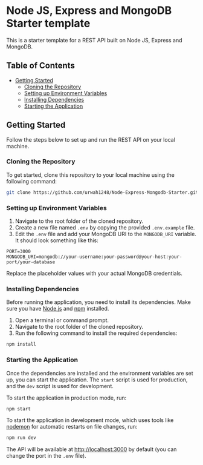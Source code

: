# Node JS, Express and MongoDB Starter template

This is a starter template for a REST API built on Node JS, Express and MongoDB.

## Table of Contents

- [Getting Started](#getting-started)
  - [Cloning the Repository](#cloning-the-repository)
  - [Setting up Environment Variables](#setting-up-environment-variables)
  - [Installing Dependencies](#installing-dependencies)
  - [Starting the Application](#starting-the-application)

## Getting Started

Follow the steps below to set up and run the REST API on your local machine.

### Cloning the Repository

To get started, clone this repository to your local machine using the following command:

```bash
git clone https://github.com/urwah1248/Node-Express-Mongodb-Starter.git
```

### Setting up Environment Variables

1. Navigate to the root folder of the cloned repository.
2. Create a new file named `.env` by copying the provided `.env.example` file.
3. Edit the `.env` file and add your MongoDB URI to the `MONGODB_URI` variable. It should look something like this:

```env
PORT=3000
MONGODB_URI=mongodb://your-username:your-password@your-host:your-port/your-database
```

Replace the placeholder values with your actual MongoDB credentials.

### Installing Dependencies

Before running the application, you need to install its dependencies. Make sure you have [Node.js](https://nodejs.org) and [npm](https://www.npmjs.com/) installed.

1. Open a terminal or command prompt.
2. Navigate to the root folder of the cloned repository.
3. Run the following command to install the required dependencies:

```bash
npm install
```

### Starting the Application

Once the dependencies are installed and the environment variables are set up, you can start the application. The `start` script is used for production, and the `dev` script is used for development.

To start the application in production mode, run:

```bash
npm start
```

To start the application in development mode, which uses tools like [nodemon](https://nodemon.io/) for automatic restarts on file changes, run:

```bash
npm run dev
```

The API will be available at [http://localhost:3000](http://localhost:3000) by default (you can change the port in the `.env` file).